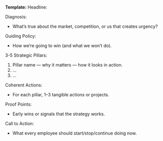 
**Template:**
Headline: <One sentence version of the strategy>

Diagnosis:
- What’s true about the market, competition, or us that creates urgency?

Guiding Policy:
- How we’re going to win (and what we won’t do).

3-5 Strategic Pillars:
1) Pillar name — why it matters — how it looks in action.
2) ...
3) ...

Coherent Actions:
- For each pillar, 1–3 tangible actions or projects.

Proof Points:
- Early wins or signals that the strategy works.

Call to Action:
- What every employee should start/stop/continue doing now.
